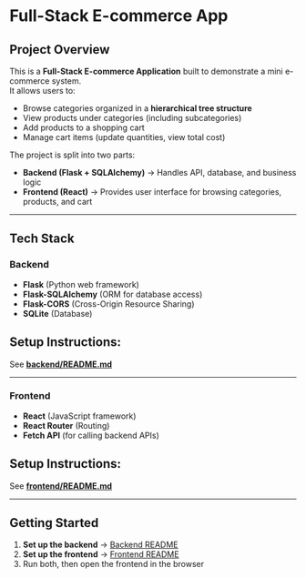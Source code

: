 # Full-Stack E-commerce App

## Project Overview
This is a **Full-Stack E-commerce Application** built to demonstrate a mini e-commerce system.  
It allows users to:
- Browse categories organized in a **hierarchical tree structure**
- View products under categories (including subcategories)
- Add products to a shopping cart
- Manage cart items (update quantities, view total cost)

The project is split into two parts:
- **Backend (Flask + SQLAlchemy)** → Handles API, database, and business logic
- **Frontend (React)** → Provides user interface for browsing categories, products, and cart

---

## Tech Stack
### Backend
- **Flask** (Python web framework)  
- **Flask-SQLAlchemy** (ORM for database access)  
- **Flask-CORS** (Cross-Origin Resource Sharing)  
- **SQLite** (Database)  

## Setup Instructions:  
See **[backend/README.md](backend/README.md)**

---

### Frontend
- **React** (JavaScript framework)  
- **React Router** (Routing)  
- **Fetch API** (for calling backend APIs)  


## Setup Instructions:  
See **[frontend/README.md](frontend/README.md)**

---

## Getting Started
1. **Set up the backend** → [Backend README](backend/README.md)  
2. **Set up the frontend** → [Frontend README](frontend/README.md)  
3. Run both, then open the frontend in the browser


